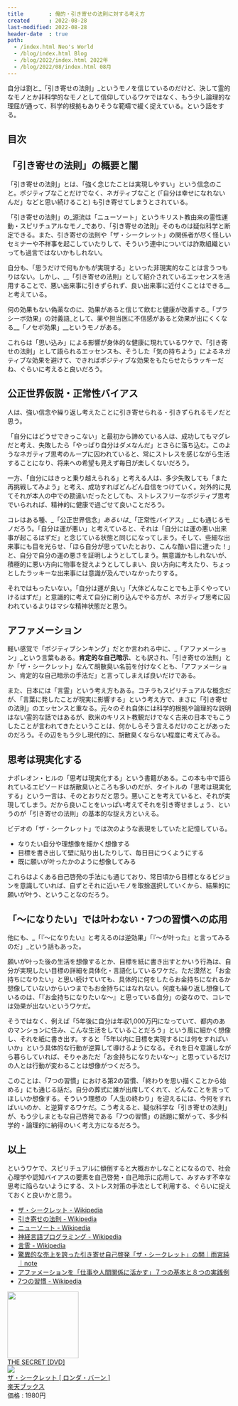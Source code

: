 ```yaml
---
title        : 俺的・引き寄せの法則に対する考え方
created      : 2022-08-28
last-modified: 2022-08-28
header-date  : true
path:
  - /index.html Neo's World
  - /blog/index.html Blog
  - /blog/2022/index.html 2022年
  - /blog/2022/08/index.html 08月
---
```


自分は割と_「引き寄せの法則」_というモノを信じているのだけど、決して霊的なモノとか非科学的なモノとして信仰しているワケではなく、もう少し論理的な理屈が通って、科学的根拠もありそうな範疇で緩く捉えている。という話をする。

## 目次

## 「引き寄せの法則」の概要と闇

「引き寄せの法則」とは、「強く念じたことは実現しやすい」という信念のこと。ポジティブなことだけでなく、ネガティブなこと (「自分は幸せになれないんだ」などと思い続けること) も引き寄せてしまうとされている。

「引き寄せの法則」の_源流は「ニューソート」というキリスト教由来の霊性運動・スピリチュアルなモノ_であり、「引き寄せの法則」そのものは疑似科学と断定できる。また、引き寄せの法則や「ザ・シークレット」の関係者が尽く怪しいセミナーや不祥事を起こしていたりして、そういう連中については詐欺組織といっても過言ではないかもしれない。

自分も、「思うだけで何もかもが実現する」といった非現実的なことは言うつもりはない。しかし、__「引き寄せの法則」として紹介されているエッセンスを活用することで、悪い出来事に引きずられず、良い出来事に近付くことはできる__と考えている。

何の効果もない偽薬なのに、効果があると信じて飲むと健康が改善する_「プラシーボ効果」の対義語_として、薬や担当医に不信感があると効果が出にくくなる__「ノセボ効果」__というモノがある。

これらは「思い込み」による影響が身体的な健康に現れているワケで、「引き寄せの法則」として語られるエッセンスも、そうした「気の持ちよう」によるネガティブな効果を避けて、できればポジティブな効果をもたらせたらラッキーだね、ぐらいに考えると良いだろう。

## 公正世界仮説・正常性バイアス

人は、強い信念や繰り返し考えたことに引き寄せられる・引きずられるモノだと思う。

「自分にはどうせできっこない」と最初から諦めている人は、成功してもマグレだと考え、失敗したら「やっぱり自分はダメなんだ」とさらに落ち込む。このようなネガティブ思考のループに囚われていると、常にストレスを感じながら生活することになり、将来への希望も見えず毎日が楽しくないだろう。

一方、「自分にはきっと乗り越えられる」と考える人は、多少失敗しても「また再挑戦してみよう」と考え、成功すればどんどん自信をつけていく。対外的に見てそれが本人の中での勘違いだったとしても、ストレスフリーなポジティブ思考でいられれば、精神的に健康で過ごせて良いことだろう。

コレはある種、_「公正世界信念」_あるいは__「正常性バイアス」__にも通じるモノだろう。「自分は運が悪い」と考えていると、それは「自分には運の悪い出来事が起こるはずだ」と念じている状態と同じになってしまう。そして、些細な出来事にも目を光らせ、「ほら自分が思っていたとおり、こんな酷い目に遭った！」と、自分で自分の運の悪さを証明しようとしてしまう。無意識かもしれないが、積極的に悪い方向に物事を捉えようとしてしまい、良い方向に考えたり、ちょっとしたラッキーな出来事には意識が及んでいなかったりする。

それではもったいない。「自分は運が良い」「大体どんなことでも上手くやっていけるはずだ」と意識的に考えて自分に刷り込んでやる方が、ネガティブ思考に囚われているよりはマシな精神状態だと思う。

## アファメーション

軽い感覚で「ポジティブシンキング」だとか言われる中に、_「アファメーション」_という言葉もある。__肯定的な自己暗示__、とも訳され、「引き寄せの法則」とか「ザ・シークレット」なんて胡散臭い名前を付けなくとも、「アファメーション、肯定的な自己暗示の手法だ」と言ってしまえば良いだけである。

また、日本には「言霊」という考え方もある。コチラもスピリチュアルな概念だが、「言葉に発したことが現実に影響する」という考え方で、まさに「引き寄せの法則」のエッセンスと重なる。元々のそれ自体には科学的根拠や論理的な説明はない霊的な話ではあるが、欧米のキリスト教観だけでなく古来の日本でもこうしたことが言われてきたということは、何かしらそう言えるだけのことがあったのだろう。その辺をもう少し現代的に、胡散臭くならない程度に考えてみる。

## 思考は現実化する

ナポレオン・ヒルの「思考は現実化する」という書籍がある。この本も中で語られているエピソードは胡散臭いところも多いのだが、タイトルの「思考は現実化する」という一言は、そのとおりだと思う。悪いことを考えていると、それが実現してしまう。だから良いことをいっぱい考えてそれを引き寄せましょう、というのが「引き寄せの法則」の基本的な捉え方といえる。

ビデオの「ザ・シークレット」では次のような表現をしていたと記憶している。

- なりたい自分や理想像を細かく想像する
- 目標を書き出して壁に貼り出したりして、毎日目につくようにする
- 既に願いが叶ったかのように想像してみる

これらはよくある自己啓発の手法にも通じており、常日頃から目標となるビジョンを意識していれば、自ずとそれに近いモノを取捨選択していくから、結果的に願いが叶う、ということなのだろう。

## 「〜になりたい」では叶わない・7つの習慣への応用

他にも、_「『〜になりたい』と考えるのは逆効果」「『〜が叶った』と言ってみるのだ」_という話もあった。

願いが叶った後の生活を想像するとか、目標を紙に書き出すとかいう行為は、自分が実現したい目標の詳細を具体化・言語化しているワケだ。ただ漠然と「お金持ちになりたい」と思い続けていても、具体的に何をしたらお金持ちになれるか想像していないからいつまでもお金持ちにはなれない。何度も繰り返し想像しているのは、「『お金持ちになりたいな〜』と思っている自分」の姿なので、コレでは効果が出ないというワケだ。

そうではなく、例えば「5年後に自分は年収1,000万円になっていて、都内のあのマンションに住み、こんな生活をしていることだろう」という風に細かく想像し、それを紙に書き出す。すると「5年以内に目標を実現するには何をすればいいか」という具体的な行動が逆算して導けるようになる。それを日々意識しながら暮らしていれば、そりゃあただ「お金持ちになりたいな〜」と思っているだけの人とは行動が変わることは想像がつくだろう。

このことは、「7つの習慣」における第2の習慣、「終わりを思い描くことから始める」にも通じる話だ。自分の葬式に誰が出席してくれて、どんなことを言ってほしいか想像する。そういう理想の「人生の終わり」を迎えるには、今何をすればいいのか、と逆算するワケだ。こう考えると、疑似科学な「引き寄せの法則」が、もう少しまともな自己啓発である「7つの習慣」の話題に繋がって、多少科学的・論理的に納得のいく考え方になるだろう。

## 以上

というワケで、スピリチュアルに傾倒すると大概おかしなことになるので、社会心理学や認知バイアスの要素を自己啓発・自己暗示に応用して、みすみす不幸な思考に陥らないようにする、ストレス対策の手法として利用する、ぐらいに捉えておくと良いかと思う。

- [ザ・シークレット - Wikipedia](https://ja.wikipedia.org/wiki/%E3%82%B6%E3%83%BB%E3%82%B7%E3%83%BC%E3%82%AF%E3%83%AC%E3%83%83%E3%83%88)
- [引き寄せの法則 - Wikipedia](https://ja.wikipedia.org/wiki/%E5%BC%95%E3%81%8D%E5%AF%84%E3%81%9B%E3%81%AE%E6%B3%95%E5%89%87)
- [ニューソート - Wikipedia](https://ja.wikipedia.org/wiki/%E3%83%8B%E3%83%A5%E3%83%BC%E3%82%BD%E3%83%BC%E3%83%88)
- [神経言語プログラミング - Wikipedia](https://ja.wikipedia.org/wiki/%E7%A5%9E%E7%B5%8C%E8%A8%80%E8%AA%9E%E3%83%97%E3%83%AD%E3%82%B0%E3%83%A9%E3%83%9F%E3%83%B3%E3%82%B0)
- [言霊 - Wikipedia](https://ja.wikipedia.org/wiki/%E8%A8%80%E9%9C%8A)
- [驚異的な売上を誇った引き寄せ自己啓発「ザ・シークレット」の闇｜雨宮純｜note](https://note.com/caffelover/n/n8e27be619050)
- [アファメーションを「仕事や人間関係に活かす」７つの基本と８つの実践例](https://life-and-mind.com/affirmation-12198)
- [7つの習慣 - Wikipedia](https://ja.wikipedia.org/wiki/7%E3%81%A4%E3%81%AE%E7%BF%92%E6%85%A3)

<div class="ad-amazon">
  <div class="ad-amazon-image">
    <a href="https://www.amazon.co.jp/dp/B001BAOCXE?tag=neos21-22&amp;linkCode=osi&amp;th=1&amp;psc=1">
      <img src="https://m.media-amazon.com/images/I/41wQfNrOPWL._SL160_.jpg" width="160" height="150">
    </a>
  </div>
  <div class="ad-amazon-info">
    <div class="ad-amazon-title">
      <a href="https://www.amazon.co.jp/dp/B001BAOCXE?tag=neos21-22&amp;linkCode=osi&amp;th=1&amp;psc=1">THE SECRET [DVD]</a>
    </div>
  </div>
</div>

<div class="ad-rakuten">
  <div class="ad-rakuten-image">
    <a href="https://hb.afl.rakuten.co.jp/hgc/g00q0722.waxyc9ff.g00q0722.waxyd017/?pc=https%3A%2F%2Fitem.rakuten.co.jp%2Fbook%2F4727113%2F&amp;m=http%3A%2F%2Fm.rakuten.co.jp%2Fbook%2Fi%2F12248126%2F">
      <img src="https://thumbnail.image.rakuten.co.jp/@0_mall/book/cabinet/0479/04791557.jpg?_ex=128x128">
    </a>
  </div>
  <div class="ad-rakuten-info">
    <div class="ad-rakuten-title">
      <a href="https://hb.afl.rakuten.co.jp/hgc/g00q0722.waxyc9ff.g00q0722.waxyd017/?pc=https%3A%2F%2Fitem.rakuten.co.jp%2Fbook%2F4727113%2F&amp;m=http%3A%2F%2Fm.rakuten.co.jp%2Fbook%2Fi%2F12248126%2F">ザ・シークレット [ ロンダ・バーン ]</a>
    </div>
    <div class="ad-rakuten-shop">
      <a href="https://hb.afl.rakuten.co.jp/hgc/g00q0722.waxyc9ff.g00q0722.waxyd017/?pc=https%3A%2F%2Fwww.rakuten.co.jp%2Fbook%2F&amp;m=http%3A%2F%2Fm.rakuten.co.jp%2Fbook%2F">楽天ブックス</a>
    </div>
    <div class="ad-rakuten-price">価格 : 1980円</div>
  </div>
</div>
